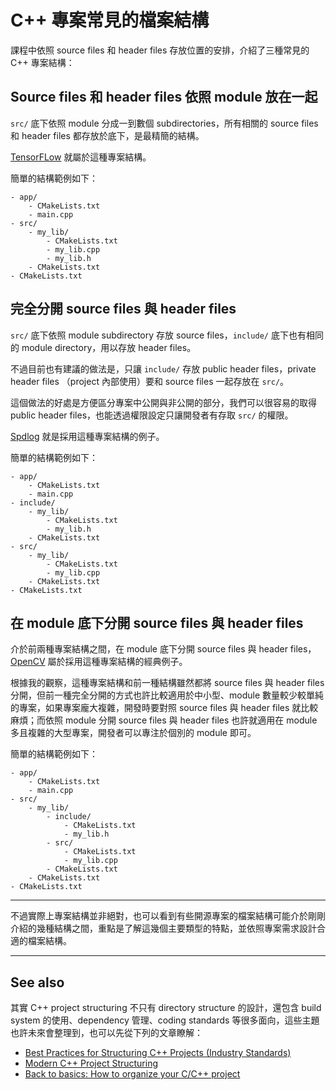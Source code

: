 # C++ 專案常見的檔案結構

課程中依照 source files 和 header files 存放位置的安排，介紹了三種常見的 C++ 專案結構：

## Source files 和 header files 依照 module 放在一起

`src/` 底下依照 module 分成一到數個 subdirectories，所有相關的 source files 和 header files 都存放於底下，是最精簡的結構。

[TensorFLow](https://github.com/tensorflow/tensorflow) 就屬於這種專案結構。

簡單的結構範例如下：
```
- app/
    - CMakeLists.txt
    - main.cpp
- src/
    - my_lib/
        - CMakeLists.txt
        - my_lib.cpp
        - my_lib.h
    - CMakeLists.txt
- CMakeLists.txt
```

## 完全分開 source files 與 header files

`src/` 底下依照 module subdirectory 存放 source files，`include/` 底下也有相同的 module directory，用以存放 header files。

不過目前也有建議的做法是，只讓 `include/` 存放 public header files，private header files （project 內部使用）要和 source files 一起存放在 `src/`。

這個做法的好處是方便區分專案中公開與非公開的部分，我們可以很容易的取得 public header files，也能透過權限設定只讓開發者有存取 `src/` 的權限。

[Spdlog](https://github.com/gabime/spdlog) 就是採用這種專案結構的例子。

簡單的結構範例如下：
```
- app/
    - CMakeLists.txt
    - main.cpp
- include/
    - my_lib/
        - CMakeLists.txt
        - my_lib.h
    - CMakeLists.txt
- src/
    - my_lib/
        - CMakeLists.txt
        - my_lib.cpp
    - CMakeLists.txt
- CMakeLists.txt
```

## 在 module 底下分開 source files 與 header files

介於前兩種專案結構之間，在 module 底下分開 source files 與 header files，[OpenCV](https://github.com/opencv/opencv) 屬於採用這種專案結構的經典例子。

根據我的觀察，這種專案結構和前一種結構雖然都將 source files 與 header files 分開，但前一種完全分開的方式也許比較適用於中小型、module 數量較少較單純的專案，如果專案龐大複雜，開發時要對照 source files 與 header files 就比較麻煩；而依照 module 分開 source files 與 header files 也許就適用在 module 多且複雜的大型專案，開發者可以專注於個別的 module 即可。

簡單的結構範例如下：
```
- app/
    - CMakeLists.txt
    - main.cpp
- src/
    - my_lib/
        - include/
            - CMakeLists.txt
            - my_lib.h
        - src/
            - CMakeLists.txt
            - my_lib.cpp
        - CMakeLists.txt
    - CMakeLists.txt
- CMakeLists.txt
```

---

不過實際上專案結構並非絕對，也可以看到有些開源專案的檔案結構可能介於剛剛介紹的幾種結構之間，重點是了解這幾個主要類型的特點，並依照專案需求設計合適的檔案結構。

---

## See also

其實 C++ project structuring 不只有 directory structure 的設計，還包含 build system 的使用、dependency 管理、coding standards 等很多面向，這些主題也許未來會整理到，也可以先從下列的文章瞭解：
* [Best Practices for Structuring C++ Projects (Industry Standards)](https://medium.com/@gtech.govind2000/best-practices-for-structuring-c-projects-industry-standards-71b82f6b145c)
* [Modern C++ Project Structuring](https://gregorykelleher.com/interview_practice_questions)
* [Back to basics: How to organize your C/C++ project](https://trussel.ch/cpp/2020/03/30/how-to-organize-your-cpp-project.html)
